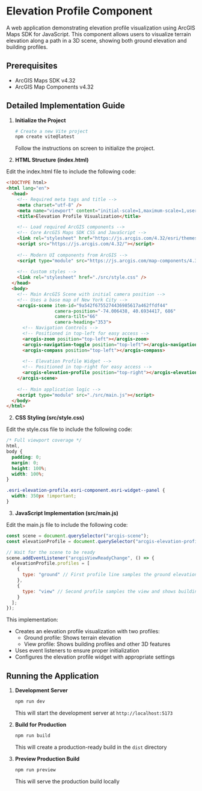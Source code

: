 # Elevation Profile Component

A web application demonstrating elevation profile visualization using ArcGIS Maps SDK for JavaScript. This component allows users to visualize terrain elevation along a path in a 3D scene, showing both ground elevation and building profiles.

## Prerequisites

- ArcGIS Maps SDK v4.32
- ArcGIS Map Components v4.32

## Detailed Implementation Guide

1. **Initialize the Project**
   ```bash
   # Create a new Vite project
   npm create vite@latest
   ```
   Follow the instructions on screen to initialize the project.

2. **HTML Structure (index.html)**

Edit the index.html file to include the following code:

```html
<!DOCTYPE html>
<html lang="en">
  <head>
    <!-- Required meta tags and title -->
    <meta charset="utf-8" />
    <meta name="viewport" content="initial-scale=1,maximum-scale=1,user-scalable=no" />
    <title>Elevation Profile Visualization</title>

    <!-- Load required ArcGIS components -->
    <!-- Core ArcGIS Maps SDK CSS and JavaScript -->
    <link rel="stylesheet" href="https://js.arcgis.com/4.32/esri/themes/light/main.css" />
    <script src="https://js.arcgis.com/4.32/"></script>
    
    <!-- Modern UI components from ArcGIS -->
    <script type="module" src="https://js.arcgis.com/map-components/4.32/arcgis-map-components.esm.js"></script>
    
    <!-- Custom styles -->
    <link rel="stylesheet" href="./src/style.css" />
  </head>
  <body>
    <!-- Main ArcGIS Scene with initial camera position -->
    <!-- Uses a base map of New York City -->
    <arcgis-scene item-id="9a542f6755274436985617a462ffdf44" 
                  camera-position="-74.006438, 40.6934417, 686"
                  camera-tilt="66" 
                  camera-heading="353">
      <!-- Navigation Controls -->
      <!-- Positioned in top-left for easy access -->
      <arcgis-zoom position="top-left"></arcgis-zoom>
      <arcgis-navigation-toggle position="top-left"></arcgis-navigation-toggle>
      <arcgis-compass position="top-left"></arcgis-compass>
      
      <!-- Elevation Profile Widget -->
      <!-- Positioned in top-right for easy access -->
      <arcgis-elevation-profile position="top-right"></arcgis-elevation-profile>
    </arcgis-scene>
    
    <!-- Main application logic -->
    <script type="module" src="./src/main.js"></script>
  </body>
</html>
```

2. **CSS Styling (src/style.css)**

Edit the style.css file to include the following code:

```css
/* Full viewport coverage */
html,
body {
  padding: 0;
  margin: 0;
  height: 100%;
  width: 100%;
}

.esri-elevation-profile.esri-component.esri-widget--panel {
  width: 350px !important;
}
```

3. **JavaScript Implementation (src/main.js)**

Edit the main.js file to include the following code:

```javascript
const scene = document.querySelector("arcgis-scene");
const elevationProfile = document.querySelector("arcgis-elevation-profile");

// Wait for the scene to be ready
scene.addEventListener("arcgisViewReadyChange", () => {
  elevationProfile.profiles = [
    {
      type: "ground" // First profile line samples the ground elevation
    },
    {
      type: "view" // Second profile samples the view and shows building profiles
    }
  ];
});
```

This implementation:
- Creates an elevation profile visualization with two profiles:
  - Ground profile: Shows terrain elevation
  - View profile: Shows building profiles and other 3D features
- Uses event listeners to ensure proper initialization
- Configures the elevation profile widget with appropriate settings

## Running the Application

1. **Development Server**
   ```bash
   npm run dev
   ```
   This will start the development server at `http://localhost:5173`

2. **Build for Production**
   ```bash
   npm run build
   ```
   This will create a production-ready build in the `dist` directory

3. **Preview Production Build**
   ```bash
   npm run preview
   ```
   This will serve the production build locally